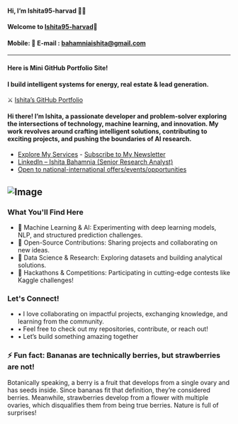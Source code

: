  
   #### Hi, I’m Ishita95-harvad 🎀🎀
    
#### Welcome to [Ishita95-harvad](https://github.com/Ishita95-harvad)🎈
 
  #### Mobile: 📱 E-mail : bahamniaishita@gmail.com

 

 ---
 
 

 #### Here is Mini GitHub Portfolio Site!
  
#### I build intelligent systems for energy, real estate & lead generation.  
 ⚔  [Ishita’s GitHub Portfolio](https://github.com/Ishita95-harvad/-Ishita-ai-portfolio)  
#### Hi there! I’m Ishita, a passionate developer and problem-solver exploring the intersections of technology, machine learning, and innovation. My work revolves around crafting intelligent solutions, contributing to exciting projects, and pushing the boundaries of AI research.
  
 -  [Explore My Services](https://www.linkedin.com/services/page/942495333429368567/) - [Subscribe to My Newsletter](https://www.linkedin.com/newsletters/ishita-bahamnia-7269213550366089216/)
-  [LinkedIn – Ishita Bahamnia (Senior Research Analyst)](https://www.linkedin.com/in/-ishitabahamnia-seniorresearchanalyst)
-  [Open to national-international offers/events/opportunities](https://www.india.gov.in/)



![Image](https://trinitylifesciences.com/wp-content/uploads/2023/06/AIML-101-web.jpg)
--------
### What You'll Find Here 
- 🔹 Machine Learning & AI: Experimenting with deep learning models, NLP, and structured prediction challenges.
- 🔹 Open-Source Contributions: Sharing projects and collaborating on new ideas.
- 🔹 Data Science & Research: Exploring datasets and building analytical solutions.
- 🔹 Hackathons & Competitions: Participating in cutting-edge contests like Kaggle challenges!



### Let's Connect!

- ▪ I love collaborating on impactful projects, exchanging knowledge, and learning from the community.
- ▪ Feel free to check out my repositories, contribute, or reach out!
- ▪ Let’s build something amazing together



### ⚡ Fun fact: Bananas are technically berries, but strawberries are not!
Botanically speaking, a berry is a fruit that develops from a single ovary and has seeds inside. Since bananas fit that definition, they’re considered berries. Meanwhile, strawberries develop from a flower with multiple ovaries, which disqualifies them from being true berries. Nature is full of surprises!


<!---
Ishita95-harvad/Ishita95-harvad is a ✨ special ✨ repository because its `README.md` (this file) appears on your GitHub profile.
You can click the Preview link to take a look at your changes.
--->

